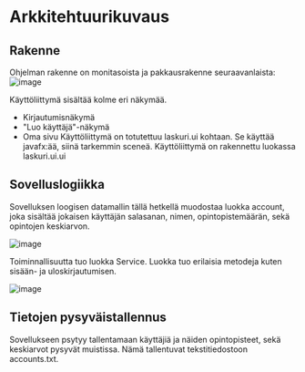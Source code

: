 # Arkkitehtuurikuvaus
## Rakenne
Ohjelman rakenne on monitasoista ja pakkausrakenne seuraavanlaista:
![image](https://user-images.githubusercontent.com/62245568/117036762-76403980-ad0e-11eb-8c7d-4f9b6f9aed8b.png)

Käyttöliittymä sisältää kolme eri näkymää.
* Kirjautumisnäkymä
* "Luo käyttäjä"-näkymä
* Oma sivu 
Käyttöliittymä on totutettuu laskuri.ui kohtaan. Se käyttää javafx:ää, siinä tarkemmin sceneä. Käyttöliittymä on rakennettu luokassa laskuri.ui.ui
## Sovelluslogiikka
Sovelluksen loogisen datamallin tällä hetkellä muodostaa luokka account, joka sisältää jokaisen käyttäjän salasanan, nimen, opintopistemäärän, sekä opintojen keskiarvon. 

![image](https://user-images.githubusercontent.com/62245568/117037334-07afab80-ad0f-11eb-8bb4-9a8f60c1444d.png)


Toiminnallisuutta tuo luokka Service. Luokka tuo erilaisia metodeja kuten sisään- ja uloskirjautumisen. 

![image](https://user-images.githubusercontent.com/62245568/117037573-4e050a80-ad0f-11eb-8500-918c642a8f11.png)


## Tietojen pysyväistallennus
Sovellukseen psytyy tallentamaan käyttäjiä ja näiden opintopisteet, sekä keskiarvot pysyvät muistissa. Nämä tallentuvat tekstitiedostoon accounts.txt. 
